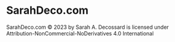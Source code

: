 # SarahDeco.com
SarahDeco.com © 2023 by Sarah A. Decossard is licensed under Attribution-NonCommercial-NoDerivatives 4.0 International 
